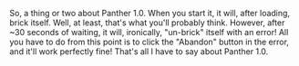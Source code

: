 So, a thing or two about Panther 1.0. When you start it, it will, after loading, brick itself. Well, at least, that's what you'll probably think. However,
after ~30 seconds of waiting, it will, ironically, "un-brick" itself with an error! All you have to do from this point is to click the "Abandon" button in
the error, and it'll work perfectly fine! That's all I have to say about Panther 1.0.
